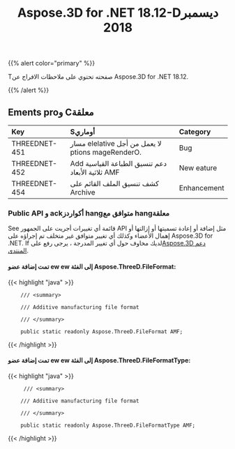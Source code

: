 ﻿---
title: Aspose.3D for .NET 18.12-Dديسمبر 2018
type: docs
weight: 10
url: /ar/net/aspose-3d-for-net-18-12-december-2018/
---
{{% alert color="primary" %}} 

Tصفحته تحتوي على ملاحظات الافراج عن Aspose.3D for .NET 18.12.

{{% /alert %}} 
## **Ements proو Cمعلقة**

|**Key**|**Sأوماري**|**Category**|
|:- |:- |:- |
|THREEDNET-451|مسار elelative لا يعمل من أجل ptions mageRenderO.|Bug|
|THREEDNET-452|Add دعم تنسيق الطباعة القياسية ثلاثية الأبعاد AMF|New eature|
|THREEDNET-454|كشف تنسيق الملف القائم على Archive|Enhancement|
### **Public API و ackأكواردز hangمتوافق مع hangمعلقة**
See قائمة أي تغييرات أجريت على الجمهور API مثل إضافة أو إعادة تسميتها أو إزالتها أو إهمال الأعضاء وكذلك أي تغيير متوافق غير متخلف تم إجراؤه على Aspose.3D for .NET. If لديك مخاوف حول أي تغيير المدرجة ، يرجى رفع على[Aspose.3D دعم المنتدى](https://forum.aspose.com/c/3d).
#### **تمت إضافة عضو ew ew إلى الفئة Aspose.ThreeD.FileFormat:**
{{< highlight "java" >}}

        /// <summary>

        /// Additive manufacturing file format

        /// </summary>

        public static readonly Aspose.ThreeD.FileFormat AMF;

{{< /highlight >}}
#### **تمت إضافة عضو ew ew إلى الفئة Aspose.ThreeD.FileFormatType:**
{{< highlight "java" >}}

         /// <summary>

        /// Additive manufacturing file format

        /// </summary>

        public static readonly Aspose.ThreeD.FileFormatType AMF;

{{< /highlight >}}
